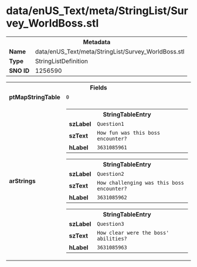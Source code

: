 <h1>data/enUS_Text/meta/StringList/Survey_WorldBoss.stl</h1><table><tr><th colspan="100%">Metadata</th></tr><tr><td><b>Name</b></td><td>data/enUS_Text/meta/StringList/Survey_WorldBoss.stl</td></tr><tr><td><b>Type</b></td><td>StringListDefinition</td></tr><tr><td><b>SNO ID</b></td><td>1256590</td></tr></table>

<table><tr><th colspan="100%">Fields</th></tr><tr><td><b>ptMapStringTable</b></td><td><code>0</code></td></tr><tr><td><b>arStrings</b></td><td><table><tr><th colspan="100%">StringTableEntry</th></tr><tr><td><b>szLabel</b></td><td><code>Question1</code></td></tr><tr><td><b>szText</b></td><td><code>How fun was this boss encounter?</code></td></tr><tr><td><b>hLabel</b></td><td><code>3631085961</code></td></tr></table>


<table><tr><th colspan="100%">StringTableEntry</th></tr><tr><td><b>szLabel</b></td><td><code>Question2</code></td></tr><tr><td><b>szText</b></td><td><code>How challenging was this boss encounter?</code></td></tr><tr><td><b>hLabel</b></td><td><code>3631085962</code></td></tr></table>


<table><tr><th colspan="100%">StringTableEntry</th></tr><tr><td><b>szLabel</b></td><td><code>Question3</code></td></tr><tr><td><b>szText</b></td><td><code>How clear were the boss' abilities?</code></td></tr><tr><td><b>hLabel</b></td><td><code>3631085963</code></td></tr></table>


</td></tr></table>

